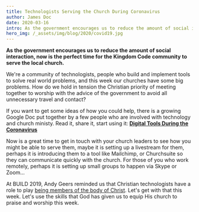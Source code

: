 ```yaml
---
title: Technologists Serving the Church During Coronavirus
author: James Doc
date: 2020-03-16
intro: As the government encourages us to reduce the amount of social interaction now is the perfect time for the Kingdom Code community to serve the local church
hero_img: /_assets/img/blog/2020/covid19.jpg
---
```


**As the government encourages us to reduce the amount of social interaction, now is the perfect time for the Kingdom Code community to serve the local church.**

We're a community of technologists, people who build and implement tools to solve real world problems, and this week our churches have some big problems. How do we hold in tension the Christian priority of meeting together to worship with the advice of the government to avoid all unnecessary travel and contact?

If you want to get some ideas of how you could help, there is a growing Google Doc put together by a few people who are involved with technology and church ministy. Read it, share it, start using it: **[Digital Tools During the Coronavirus](https://covid.churcheshandbook.co.uk/)**

Now is a great time to get in touch with your church leaders to see how you might be able to serve them, maybe it is setting up a livestream for them, perhaps it is introducing them to a tool like Mailchimp, or Churchsuite so they can communicate quickly with the church. For those of you who work remotely, perhaps it is setting up small groups to happen via Skype or Zoom…

At BUILD 2019, Andy Geers reminded us that Christian technologists have a role to play [being members of the body of Christ](/blog/2019/one-body-many-members/). Let's get with that this week. Let's use the skills that God has given us to equip His church to praise and worship this week.
